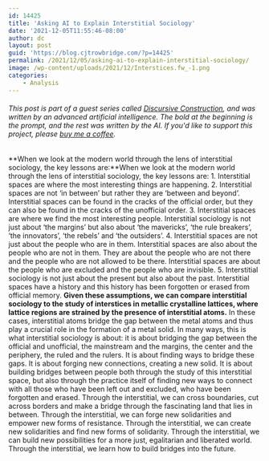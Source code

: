 ```yaml
---
id: 14425
title: 'Asking AI to Explain Interstitial Sociology'
date: '2021-12-05T11:55:46-08:00'
author: dc
layout: post
guid: 'https://blog.cjtrowbridge.com/?p=14425'
permalink: /2021/12/05/asking-ai-to-explain-interstitial-sociology/
image: /wp-content/uploads/2021/12/Interstices.fw_-1.png
categories:
    - Analysis
---
```


###### This post is part of a guest series called [Discursive Construction](https://blog.cjtrowbridge.com/2021/11/24/discursive-construction-ai-generated-essays-and-analysis/), and was written by an advanced artificial intelligence. The bold at the beginning is the prompt, and the rest was written by the AI. If you'd like to support this project, please [buy me a coffee](https://www.buymeacoffee.com/cjtrowbridge).

 **When we look at the modern world through the lens of interstitial sociology, the key lessons are:**When we look at the modern world through the lens of interstitial sociology, the key lessons are: 1. Interstitial spaces are where the most interesting things are happening. 2. Interstitial spaces are not ‘in between’ but rather they are ‘between and beyond’. Interstitial spaces can be found in the cracks of the official order, but they can also be found in the cracks of the unofficial order. 3. Interstitial spaces are where we find the most interesting people. Interstitial sociology is not just about ‘the margins’ but also about ‘the mavericks’, ‘the rule breakers’, ‘the innovators’, ‘the rebels’ and ‘the outsiders’. 4. Interstitial spaces are not just about the people who are in them. Interstitial spaces are also about the people who are not in them. They are about the people who are not there and the people who are not allowed to be there. Interstitial spaces are about the people who are excluded and the people who are invisible. 5. Interstitial sociology is not just about the present but also about the past. Interstitial spaces have a history and this history has been forgotten or erased from official memory. **Given these assumptions, we can compare interstitial sociology to the study of interstices in metallic crystalline lattices, where lattice regions are strained by the presence of interstitial atoms.** In these cases, interstitial atoms bridge the gap between the metal atoms and thus play a crucial role in the formation of a metal solid. In many ways, this is what interstitial sociology is about: it is about bridging the gap between the official and unofficial, the mainstream and the margins, the center and the periphery, the ruled and the rulers. It is about finding ways to bridge these gaps. It is about forging new connections, creating a new solid. It is about building bridges between people both through the study of this interstitial space, but also through the practice itself of finding new ways to connect with all those who have been left out and excluded, who have been forgotten and erased. Through the interstitial, we can cross boundaries, cut across borders and make a bridge through the fascinating land that lies in between. Through the interstitial, we can forge new solidarities and empower new forms of resistance. Through the interstitial, we can create new solidarities and find new forms of solidarity. Through the interstitial, we can build new possibilities for a more just, egalitarian and liberated world. Through the interstitial, we learn how to build bridges into the future.